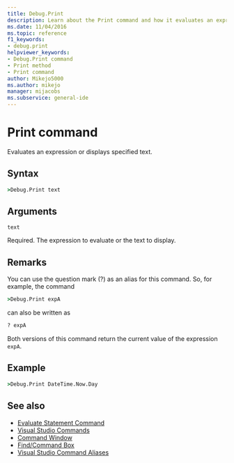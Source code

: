```yaml
---
title: Debug.Print
description: Learn about the Print command and how it evaluates an expression or displays specified text.
ms.date: 11/04/2016
ms.topic: reference
f1_keywords:
- debug.print
helpviewer_keywords:
- Debug.Print command
- Print method
- Print command
author: Mikejo5000
ms.author: mikejo
manager: mijacobs
ms.subservice: general-ide
---
```

# Print command

Evaluates an expression or displays specified text.

## Syntax

```cmd
>Debug.Print text
```

## Arguments

`text`

Required. The expression to evaluate or the text to display.

## Remarks

You can use the question mark (?) as an alias for this command. So, for example, the command

```cmd
>Debug.Print expA
```

can also be written as

```cmd
? expA
```

Both versions of this command return the current value of the expression `expA`.

## Example

```cmd
>Debug.Print DateTime.Now.Day
```

## See also

- [Evaluate Statement Command](../../ide/reference/evaluate-statement-command.md)
- [Visual Studio Commands](../../ide/reference/visual-studio-commands.md)
- [Command Window](../../ide/reference/command-window.md)
- [Find/Command Box](../../ide/find-command-box.md)
- [Visual Studio Command Aliases](../../ide/reference/visual-studio-command-aliases.md)
